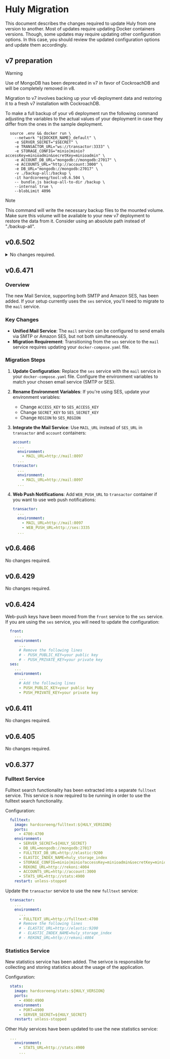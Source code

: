 # Huly Migration

This document describes the changes required to update Huly from one version to another. Most of updates require updating Docker containers versions.
Though, some updates may require updating other configuration options. In this case, you should review the updated configuration options and update them accordingly.

## v7 preparation

> [!WARNING]
> Use of MongoDB has been deprecated in v7 in favor of CockroachDB and will be completely removed in v8.

Migration to v7 involves backing up your v6 deployment data and restoring it to a fresh v7 installation with CockroachDB.

To make a full backup of your v6 deployment run the following command adjusting the variables to the actual values of your deployment in case they differ from the ones in the sample deployment.

```
  source .env && docker run \
    --network "${DOCKER_NAME}_default" \
    -e SERVER_SECRET="$SECRET" \
    -e TRANSACTOR_URL="ws://transactor:3333" \
    -e STORAGE_CONFIG="minio|minio?accessKey=minioadmin&secretKey=minioadmin" \
    -e ACCOUNT_DB_URL="mongodb://mongodb:27017" \
    -e ACCOUNTS_URL="http://account:3000" \
    -e DB_URL="mongodb://mongodb:27017" \
    -v ./backup-all:/backup \
    -it hardcoreeng/tool:v0.6.504 \
    -- bundle.js backup-all-to-dir /backup \
    --internal true \
    --blobLimit 4096
```

> [!NOTE]
> This command will write the necessary backup files to the mounted volume. Make sure this volume will be available to your new v7 deployment to restore the data from it. Consider using an absolute path instead of "./backup-all".

## v0.6.502
<details>

<summary>No changes required.</summary>

- v0.6.501
- v0.6.499
- v0.6.496
- v0.6.482
</details>

## v0.6.471

### Overview

The new Mail Service, supporting both SMTP and Amazon SES, has been added. If your setup currently uses the `ses` service, you'll need to migrate to the `mail` service.

### Key Changes

- **Unified Mail Service**: The `mail` service can be configured to send emails via SMTP or Amazon SES, but not both simultaneously.
- **Migration Requirement**: Transitioning from the `ses` service to the `mail` service requires updating your `docker-compose.yaml` file.

### Migration Steps

1. **Update Configuration**: Replace the `ses` service with the `mail` service in your `docker-compose.yaml` file. Configure the environment variables to match your chosen email service (SMTP or SES).

2. **Rename Environment Variables**: If you're using SES, update your environment variables:
   - Change `ACCESS_KEY` to `SES_ACCESS_KEY`
   - Change `SECRET_KEY` to `SES_SECRET_KEY`
   - Change `REGION` to `SES_REGION`

3. **Integrate the Mail Service**: Use `MAIL_URL` instead of `SES_URL` in `transactor` and `account` containers:

    ```yaml
    account:
      ...
      environment:
        - MAIL_URL=http://mail:8097
      ...
    transactor:
      ...
      environment:
        - MAIL_URL=http://mail:8097
      ...
    ```
4. **Web Push Notifications**: Add `WEB_PUSH_URL` to `transactor` container if you want to use web push notifications:
    ```yaml
    transactor:
      ...
      environment:
        - MAIL_URL=http://mail:8097
        - WEB_PUSH_URL=http://ses:3335
      ...
    ```


## v0.6.466

No changes required.

## v0.6.429

No changes required.

## v0.6.424

Web-push keys have been moved from the `front` service to the `ses` service. If you are using the `ses` service, you will need to update the configuration:

```yaml
  front:
    ...
    environment:
      ...
      # Remove the following lines
      # - PUSH_PUBLIC_KEY=your public key
      # - PUSH_PRIVATE_KEY=your private key
  ses:
    ...
    environment:
      ...
      # Add the following lines
      - PUSH_PUBLIC_KEY=your public key
      - PUSH_PRIVATE_KEY=your private key
```

## v0.6.411

No changes required.

## v0.6.405

No changes required.

## v0.6.377

### Fulltext Service

Fulltext search functionality has been extracted into a separate `fulltext` service. This service is now required to be running in order to use the fulltext search functionality.

Configuration:

```yaml
  fulltext:
    image: hardcoreeng/fulltext:${HULY_VERSION}
    ports:
      - 4700:4700
    environment:
      - SERVER_SECRET=${HULY_SECRET}
      - DB_URL=mongodb://mongodb:27017
      - FULLTEXT_DB_URL=http://elastic:9200
      - ELASTIC_INDEX_NAME=huly_storage_index
      - STORAGE_CONFIG=minio|minio?accessKey=minioadmin&secretKey=minioadmin
      - REKONI_URL=http://rekoni:4004
      - ACCOUNTS_URL=http://account:3000
      - STATS_URL=http://stats:4900
    restart: unless-stopped
```

Update the `transactor` service to use the new `fulltext` service:

```yaml
  transactor:
    ...
    environment:
      ...
      - FULLTEXT_URL=http://fulltext:4700
      # Remove the following lines
      # - ELASTIC_URL=http://elastic:9200
      # - ELASTIC_INDEX_NAME=huly_storage_index
      # - REKONI_URL=http://rekoni:4004
```

### Statistics Service

New statistics service has been added. The serivce is responsible for collecting and storing statistics about the usage of the application.

Configuration:

```yaml
  stats:
    image: hardcoreeng/stats:${HULY_VERSION}
    ports:
      - 4900:4900
    environment:
      - PORT=4900
      - SERVER_SECRET=${HULY_SECRET}
    restart: unless-stopped
```

Other Huly services have been updated to use the new statistics service:

```yaml
  ...
    environment:
      - STATS_URL=http://stats:4900
      ...
```
